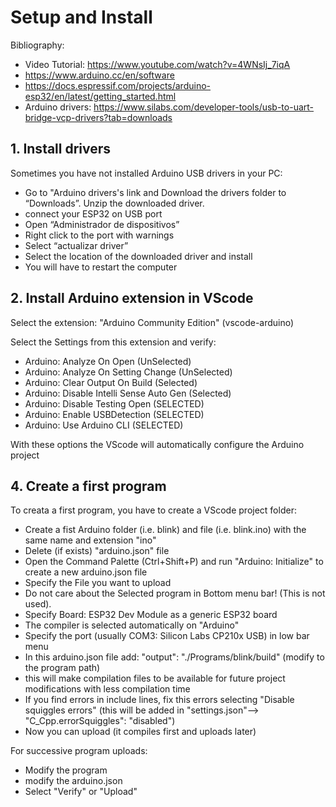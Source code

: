 # Setup and Install

Bibliography:
- Video Tutorial: https://www.youtube.com/watch?v=4WNsIj_7iqA
- https://www.arduino.cc/en/software
- https://docs.espressif.com/projects/arduino-esp32/en/latest/getting_started.html
- Arduino drivers: https://www.silabs.com/developer-tools/usb-to-uart-bridge-vcp-drivers?tab=downloads


## **1. Install drivers**

Sometimes you have not installed Arduino USB drivers in your PC:

- Go to "Arduino drivers's link and Download the drivers folder to “Downloads”. Unzip the downloaded driver.
- connect your ESP32 on USB port
- Open “Administrador de dispositivos”
- Right click to the port with warnings
- Select “actualizar driver” 
- Select the location of the downloaded driver and install
- You will have to restart the computer

## **2. Install Arduino extension in VScode**

Select the extension: "Arduino Community Edition" (vscode-arduino)

Select the Settings from this extension and verify:
- Arduino: Analyze On Open (UnSelected)
- Arduino: Analyze On Setting Change (UnSelected)
- Arduino: Clear Output On Build (Selected)
- Arduino: Disable Intelli Sense Auto Gen (Selected)
- Arduino: Disable Testing Open (SELECTED)
- Arduino: Enable USBDetection (SELECTED)
- Arduino: Use Arduino CLI (SELECTED)

With these options the VScode will automatically configure the Arduino project


## **4. Create a first program**

To creata a first program, you have to create a VScode project folder:

- Create a fist Arduino folder (i.e. blink) and file (i.e. blink.ino) with the same name and extension "ino"
- Delete (if exists) "arduino.json" file
- Open the Command Palette (Ctrl+Shift+P) and run "Arduino: Initialize" to create a new arduino.json file
- Specify the File you want to upload
- Do not care about the Selected program in Bottom menu bar! (This is not used).
- Specify Board: ESP32 Dev Module as a generic ESP32 board
- The compiler is selected automatically on "Arduino"
- Specify the port (usually COM3: Silicon Labs CP210x USB) in low bar menu
- In this arduino.json file add: "output": "./Programs/blink/build" (modify to the program path)
- this will make compilation files to be available for future project modifications with less compilation time
- If you find errors in include lines, fix this errors selecting "Disable squiggles errors" (this will be added in "settings.json"--> "C_Cpp.errorSquiggles": "disabled")
- Now you can upload (it compiles first and uploads later)

For successive program uploads:
- Modify the program
- modify the arduino.json
- Select "Verify" or "Upload"
